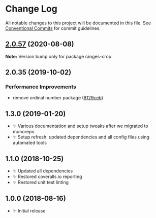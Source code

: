 # Change Log

All notable changes to this project will be documented in this file.
See [Conventional Commits](https://conventionalcommits.org) for commit guidelines.

## [2.0.57](https://gitlab.com/codsen/codsen/compare/ranges-crop@2.0.56...ranges-crop@2.0.57) (2020-08-08)

**Note:** Version bump only for package ranges-crop





## 2.0.35 (2019-10-02)

### Performance Improvements

- remove ordinal number package ([8129ceb](https://gitlab.com/codsen/codsen/commit/8129ceb))

## 1.3.0 (2019-01-20)

- ✨ Various documentation and setup tweaks after we migrated to monorepo
- ✨ Setup refresh: updated dependencies and all config files using automated tools

## 1.1.0 (2018-10-25)

- ✨ Updated all dependencies
- ✨ Restored coveralls.io reporting
- ✨ Restored unit test linting

## 1.0.0 (2018-08-16)

- ✨ Initial release
